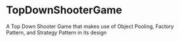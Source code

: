 # TopDownShooterGame
 A Top Down Shooter Game that makes use of Object Pooling, Factory Pattern, and Strategy Pattern in its design
